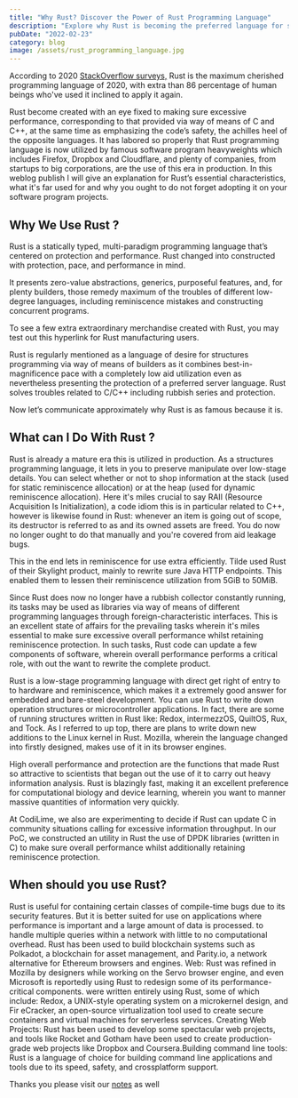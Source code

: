 ```yaml
---
title: "Why Rust? Discover the Power of Rust Programming Language"
description: "Explore why Rust is becoming the preferred language for systems programming. Learn about its advantages, use cases, and how it can help you write safer and faster code."
pubDate: "2022-02-23"
category: blog
image: /assets/rust_programming_language.jpg
---
```


According to 2020 [StackOverflow surveys,](https://insights.stackoverflow.com/survey/2020#era-maximum-cherished-dreaded-and-wanted-languages-cherished) Rust is the maximum cherished programming language of 2020, with extra than 86 percentage of human beings who've used it inclined to apply it again.

Rust become created with an eye fixed to making sure excessive performance, corresponding to that provided via way of means of C and C++, at the same time as emphasizing the code’s safety, the achilles heel of the opposite languages. It has labored so properly that Rust programming language is now utilized by famous software program heavyweights which includes Firefox, Dropbox and Cloudflare, and plenty of companies, from startups to big corporations, are the use of this era in production. In this weblog publish I will give an explanation for Rust’s essential characteristics, what it's far used for and why you ought to do not forget adopting it on your software program projects.

## Why We Use Rust ?

Rust is a statically typed, multi-paradigm programming language that’s centered on protection and performance. Rust changed into constructed with protection, pace, and performance in mind.

It presents zero-value abstractions, generics, purposeful features, and, for plenty builders, those remedy maximum of the troubles of different low-degree languages, including reminiscence mistakes and constructing concurrent programs.

To see a few extra extraordinary merchandise created with Rust, you may test out this hyperlink for Rust manufacturing users.

Rust is regularly mentioned as a language of desire for structures programming via way of means of builders as it combines best-in-magnificence pace with a completely low aid utilization even as nevertheless presenting the protection of a preferred server language. Rust solves troubles related to C/C++ including rubbish series and protection.

Now let’s communicate approximately why Rust is as famous because it is.

## What can I Do With Rust ?

Rust is already a mature era this is utilized in production. As a structures programming language, it lets in you to preserve manipulate over low-stage details. You can select whether or not to shop information at the stack (used for static reminiscence allocation) or at the heap (used for dynamic reminiscence allocation). Here it's miles crucial to say RAII (Resource Acquisition Is Initialization), a code idiom this is in particular related to C++, however is likewise found in Rust: whenever an item is going out of scope, its destructor is referred to as and its owned assets are freed. You do now no longer ought to do that manually and you're covered from aid leakage bugs.

This in the end lets in reminiscence for use extra efficiently. Tilde used Rust of their Skylight product, mainly to rewrite sure Java HTTP endpoints. This enabled them to lessen their reminiscence utilization from 5GiB to 50MiB.

Since Rust does now no longer have a rubbish collector constantly running, its tasks may be used as libraries via way of means of different programming languages through foreign-characteristic interfaces. This is an excellent state of affairs for the prevailing tasks wherein it's miles essential to make sure excessive overall performance whilst retaining reminiscence protection. In such tasks, Rust code can update a few components of software, wherein overall performance performs a critical role, with out the want to rewrite the complete product.

Rust is a low-stage programming language with direct get right of entry to to hardware and reminiscence, which makes it a extremely good answer for embedded and bare-steel development. You can use Rust to write down operation structures or microcontroller applications. In fact, there are some of running structures written in Rust like: Redox, intermezzOS, QuiltOS, Rux, and Tock. As I referred to up top, there are plans to write down new additions to the Linux kernel in Rust. Mozilla, wherein the language changed into firstly designed, makes use of it in its browser engines.

High overall performance and protection are the functions that made Rust so attractive to scientists that began out the use of it to carry out heavy information analysis. Rust is blazingly fast, making it an excellent preference for computational biology and device learning, wherein you want to manner massive quantities of information very quickly.

At CodiLime, we also are experimenting to decide if Rust can update C in community situations calling for excessive information throughput. In our PoC, we constructed an utility in Rust the use of DPDK libraries (written in C) to make sure overall performance whilst additionally retaining reminiscence protection.

## When should you use Rust?

Rust is useful for containing certain classes of compile-time bugs due to its security features. But it is better suited for use on applications where performance is important and a large amount of data is processed. to handle multiple queries within a network with little to no computational overhead. Rust has been used to build blockchain systems such as Polkadot, a blockchain for asset management, and Parity.io, a network alternative for Ethereum browsers and engines. Web: Rust was refined in Mozilla by designers while working on the Servo browser engine, and even Microsoft is reportedly using Rust to redesign some of its performance-critical components. were written entirely using Rust, some of which include: Redox, a UNIX-style operating system on a microkernel design, and Fir eCracker, an open-source virtualization tool used to create secure containers and virtual machines for serverless services. Creating Web Projects: Rust has been used to develop some spectacular web projects, and tools like Rocket and Gotham have been used to create production-grade web projects like Dropbox and Coursera.Building command line tools: Rust is a language of choice for building command line applications and tools due to its speed, safety, and crossplatform support.

Thanks you please visit our [notes](https://gxanshu.in/notes/) as well

